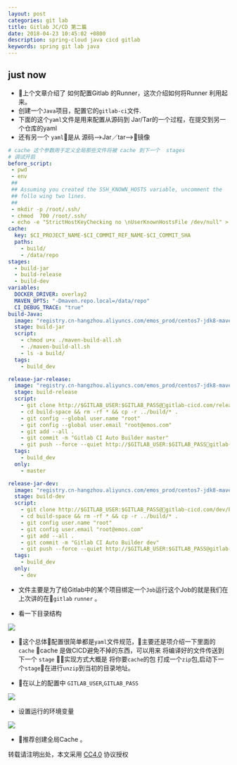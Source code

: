 ```yaml
---
layout: post
categories: git lab
title: Gitlab JC/CD 第二篇
date: 2018-04-23 10:45:02 +0800
description: spring-cloud java cicd gitlab
keywords: spring git lab java
---
```



## just now
* 上个文章介绍了 如何配置Gitlab 的Runner，这次介绍如何将Runner 利用起来。
* 创建一个`Java`项目，配置它的`gitlab-ci`文件.
* 下面的这个`yaml`文件是用来配置从源码到 Jar/Tar的一个过程，在提交到另一个仓库的yaml
* 还有另一个 `yaml`是从 源码-->Jar／tar-->镜像

```yaml
# cache 这个参数用于定义全局那些文件将被 cache 到下一个  stages
# 调试开启
before_script:
 - pwd
 - env
 ##
 ## Assuming you created the SSH_KNOWN_HOSTS variable, uncomment the
 ## follo wing two lines.
 ##
 - mkdir -p /root/.ssh/
 - chmod  700 /root/.ssh/
 - echo -e "StrictHostKeyChecking no \nUserKnownHostsFile /dev/null" > ~/.ssh/config
cache:
  key: $CI_PROJECT_NAME-$CI_COMMIT_REF_NAME-$CI_COMMIT_SHA
  paths:
    - build/
    - /data/repo
stages:
  - build-jar
  - build-release
  - build-dev
variables:
  DOCKER_DRIVER: overlay2
  MAVEN_OPTS: "-Dmaven.repo.local=/data/repo"
  CI_DEBUG_TRACE: "true"
build-Java:
  image: "registry.cn-hangzhou.aliyuncs.com/emos_prod/centos7-jdk8-maven3-git-1.8:latest"
  stage: build-jar
  script:
    - chmod u+x ./maven-build-all.sh
    - ./maven-build-all.sh
    - ls -a build/
  tags:
    - build_dev

release-jar-release:
  image: "registry.cn-hangzhou.aliyuncs.com/emos_prod/centos7-jdk8-maven3-git-1.8:latest"
  stage: build-release
  script:
    - git clone http://$GITLAB_USER:$GITLAB_PASS@gitlab-cicd.com/release/build-space.git
    - cd build-space && rm -rf * && cp -r ../build/* .
    - git config --global user.name "root"
    - git config --global user.email "root@emos.com"
    - git add --all .
    - git commit -m "Gitlab CI Auto Builder master"
    - git push --force --quiet http://$GITLAB_USER:$GITLAB_PASSgitlab-cicd.com/release/build-space.git master:master
  tags:
    - build_dev
  only:
    - master

release-jar-dev:
  image: "registry.cn-hangzhou.aliyuncs.com/emos_prod/centos7-jdk8-maven3-git-1.8:latest"
  stage: build-dev
  script:
    - git clone http://$GITLAB_USER:$GITLAB_PASS@gitlab-cicd.com/dev/build-space.git
    - cd build-space && rm -rf * && cp -r ../build/* .
    - git config user.name "root"
    - git config user.email "root@emos.com"
    - git add --all .
    - git commit -m "Gitlab CI Auto Builder dev"
    - git push --force --quiet http://$GITLAB_USER:$GITLAB_PASS@gitlab-cicd.com/dev/build-space.git dev:dev
  tags:
    - build_dev
  only:
    - dev
```

* 文件主要是为了给Gitlab中的某个项目绑定一个`Job`运行这个Job的就是我们在上次讲的在`gitlab` `runner` 。

* 看一下目录结构

![](http://112firshme11224.test.upcdn.net/demos/7382a109-79c5-41c3-91ba-fa5d946ac61f.png)

* 这个总体配置很简单都是`yaml`文件规范，主要还是项介绍一下里面的`cache` cache 是做CICD避免不掉的东西，可以用来 将编译好的文件传送到下一个 `stage` 实现方式大概是 将你要`cache`的包 打成一个`zip`包,启动下一个`stage`在进行`unzip`到当初的目录地址。

* 在以上的配置中 `GITLAB_USER`,`GITLAB_PASS`

![](http://112firshme11224.test.upcdn.net/demos/66b3a3ce-0df4-4c69-8c43-f3738001aaa1.png)

* 设置运行的环境变量

![](http://112firshme11224.test.upcdn.net/demos/6c890392-8690-4384-bc57-ffc38f9cae86.png)

* 推荐创建全局Cache 。

转载请注明出处，本文采用 [CC4.0](http://creativecommons.org/licenses/by-nc-nd/4.0/) 协议授权
